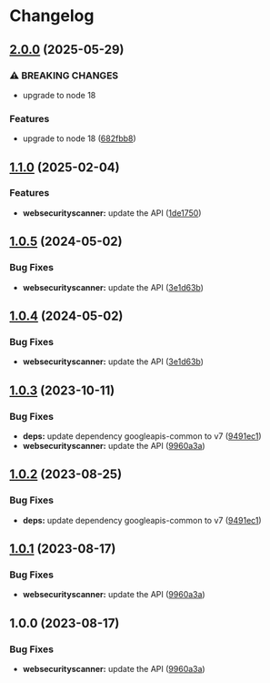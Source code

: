 # Changelog

## [2.0.0](https://github.com/googleapis/google-api-nodejs-client/compare/websecurityscanner-v1.1.0...websecurityscanner-v2.0.0) (2025-05-29)


### ⚠ BREAKING CHANGES

* upgrade to node 18

### Features

* upgrade to node 18 ([682fbb8](https://github.com/googleapis/google-api-nodejs-client/commit/682fbb869189ae92b3e9a194d37d0548af0c1f92))

## [1.1.0](https://github.com/googleapis/google-api-nodejs-client/compare/websecurityscanner-v1.0.5...websecurityscanner-v1.1.0) (2025-02-04)


### Features

* **websecurityscanner:** update the API ([1de1750](https://github.com/googleapis/google-api-nodejs-client/commit/1de17505f66bdc07b8d1d2e153441224c040c860))

## [1.0.5](https://github.com/googleapis/google-api-nodejs-client/compare/websecurityscanner-v1.0.4...websecurityscanner-v1.0.5) (2024-05-02)


### Bug Fixes

* **websecurityscanner:** update the API ([3e1d63b](https://github.com/googleapis/google-api-nodejs-client/commit/3e1d63b7ab93ca294ec0c983851321bc2fb85338))

## [1.0.4](https://github.com/googleapis/google-api-nodejs-client/compare/websecurityscanner-v1.0.3...websecurityscanner-v1.0.4) (2024-05-02)


### Bug Fixes

* **websecurityscanner:** update the API ([3e1d63b](https://github.com/googleapis/google-api-nodejs-client/commit/3e1d63b7ab93ca294ec0c983851321bc2fb85338))

## [1.0.3](https://github.com/googleapis/google-api-nodejs-client/compare/websecurityscanner-v1.0.2...websecurityscanner-v1.0.3) (2023-10-11)


### Bug Fixes

* **deps:** update dependency googleapis-common to v7 ([9491ec1](https://github.com/googleapis/google-api-nodejs-client/commit/9491ec1cdc3c413e7d73edcfcd59cf5c28a7c855))
* **websecurityscanner:** update the API ([9960a3a](https://github.com/googleapis/google-api-nodejs-client/commit/9960a3aff2d8357c0f0036ceb4945aca20123c2e))

## [1.0.2](https://github.com/googleapis/google-api-nodejs-client/compare/websecurityscanner-v1.0.1...websecurityscanner-v1.0.2) (2023-08-25)


### Bug Fixes

* **deps:** update dependency googleapis-common to v7 ([9491ec1](https://github.com/googleapis/google-api-nodejs-client/commit/9491ec1cdc3c413e7d73edcfcd59cf5c28a7c855))

## [1.0.1](https://github.com/googleapis/google-api-nodejs-client/compare/websecurityscanner-v1.0.0...websecurityscanner-v1.0.1) (2023-08-17)


### Bug Fixes

* **websecurityscanner:** update the API ([9960a3a](https://github.com/googleapis/google-api-nodejs-client/commit/9960a3aff2d8357c0f0036ceb4945aca20123c2e))

## 1.0.0 (2023-08-17)


### Bug Fixes

* **websecurityscanner:** update the API ([9960a3a](https://github.com/googleapis/google-api-nodejs-client/commit/9960a3aff2d8357c0f0036ceb4945aca20123c2e))

